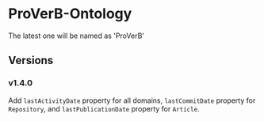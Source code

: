 # ProVerB-Ontology
The latest one will be named as 'ProVerB'

## Versions

### v1.4.0
Add `lastActivityDate` property for all domains, `lastCommitDate` property for `Repository`, and `lastPublicationDate` property for `Article`.
